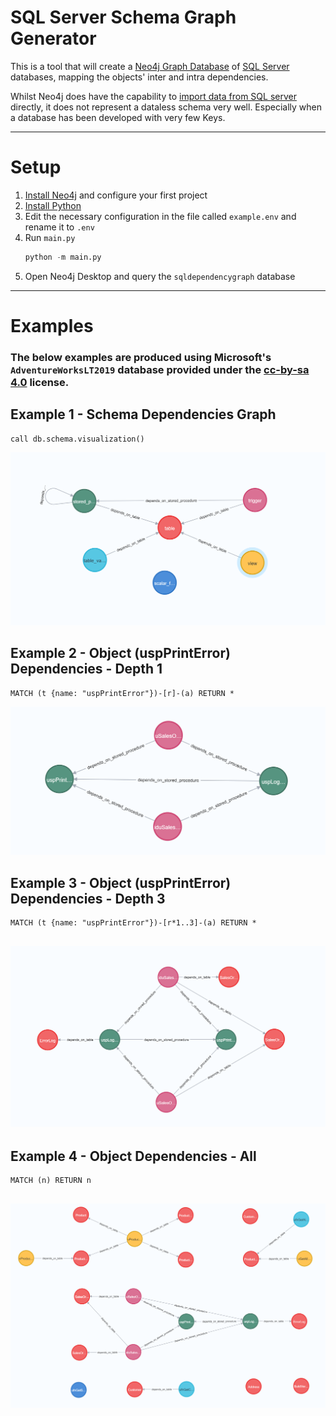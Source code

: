 # SQL Server Schema Graph Generator

This is a tool that will create a [Neo4j Graph Database](https://neo4j.com/developer/graph-database/) of [SQL Server](https://www.microsoft.com/en-au/sql-server/sql-server-2019) databases, mapping the objects' inter and intra dependencies.

Whilst Neo4j does have the capability to [import data from SQL server](https://neo4j.com/labs/etl-tool/) directly, it does not represent a dataless schema very well. Especially when a database has been developed with very few Keys.

---
# Setup

1. [Install Neo4j](https://neo4j.com/docs/operations-manual/current/installation/) and configure your first project  
3. [Install Python](https://www.python.org/downloads/)
4. Edit the necessary configuration in the file called `example.env` and rename it to `.env`
5. Run `main.py`
    ```python
    python -m main.py
    ```
5. Open Neo4j Desktop and query the `sqldependencygraph` database
---
# Examples
### The below examples are produced using Microsoft's `AdventureWorksLT2019` database provided under the [cc-by-sa 4.0](https://creativecommons.org/licenses/by-sa/4.0/) license.

## Example 1 - Schema Dependencies Graph

```cypher
call db.schema.visualization()
```

![Screenshot](./blob/Screenshot1.png)

## Example 2 - Object (uspPrintError) Dependencies - Depth 1

```cypher
MATCH (t {name: "uspPrintError"})-[r]-(a) RETURN *
```

![Screenshot](./blob/Screenshot2.png)

## Example 3 - Object (uspPrintError) Dependencies - Depth 3

```cypher
MATCH (t {name: "uspPrintError"})-[r*1..3]-(a) RETURN *
```

![Screenshot](./blob/Screenshot3.png)
---

## Example 4 - Object Dependencies - All

```cypher
MATCH (n) RETURN n
```

![Screenshot](./blob/Screenshot4.png)
---
